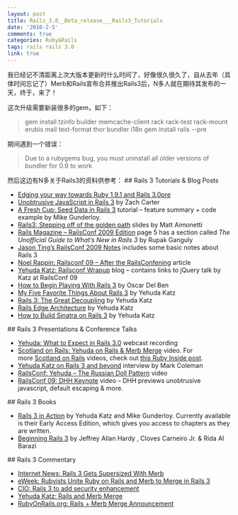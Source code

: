 ```yaml
---
layout: post
title: Rails_3.0__Beta_release___Rails3_Tutorials
date: '2010-2-5'
comments: true
categories: Ruby&Rails
tags: rails rails 3.0
link: true
---
```

我已经记不清距离上次大版本更新时什么时间了，好像很久很久了，自从去年（具体时间忘记了）Merb和Rails宣布合并推出Rails3后，N多人就在期待其发布的一天，终于，来了！

这次升级需要新装很多的gem，如下：
<blockquote>gem install tzinfo builder memcache-client rack rack-test rack-mount erubis mail text-format thor bundler i18n
gem install rails --pre</blockquote>
期间遇到一个错误：
<blockquote>Due to a rubygems bug, you must uninstall all older versions of bundler for 0.9 to work</blockquote>
然后这边有N多关于Rails3的资料供参考：
## Rails 3 Tutorials &amp; Blog Posts
<ul>
	<li><a href="http://medevyoujane.com/blog/2009/12/17/edging-your-way-towards-ruby-191-and-rails-30pre.html">Edging your way towards Ruby 1.9.1 and Rails 3.0pre</a></li>
	<li><a href="http://zaa.ch/past/2009/5/23/unobtrusive_javascript_in_rails_3/" target="_blank">Unobtrusive JavaScript in Rails 3</a> by Zach Carter</li>
	<li><a href="http://afreshcup.com/2009/05/11/seed-data-in-rails-3/">A Fresh Cup: Seed Data in Rails 3</a> tutorial – feature summary + code example by Mike Gunderloy.</li>
	<li><a href="http://www.slideshare.net/mattetti/rails3-stepping-off-of-the-golden-path?type=presentation" target="_blank">Rails3: Stepping off of the golden path</a> slides by Matt Aimonetti</li>
	<li><a href="http://rails.webintellix.com/index.php/2009/05/rails-magazine-releases-pdf-version-of-special-edition-railsconf-2009-report/" target="_blank">Rails Magazine – RailsConf 2009 Edition</a> page 5 has a section called <em>The Unofficial Guide to What’s New in Rails 3</em> by Rupak Ganguly</li>
	<li><a href="http://www.jzlabs.com/2009/05/12/railsconf-2009-notes/" target="_blank">Jason Ting’s RailsConf 2009 Notes</a> includes some basic notes about Rails 3</li>
	<li><a href="http://www.pathf.com/blogs/2009/05/railsconf-09-after-the-railsconfening/" target="_blank">Noel Rappin: Railsconf 09 – After the RailsConfening</a> article</li>
	<li><a href="http://yehudakatz.com/2009/05/08/railsconf-wrapup/">Yehuda Katz: Railsconf Wrapup</a> blog – contains links to jQuery talk by Katz at RailsConf 09</li>
	<li><a href="http://oscardelben.com/articles/2009/12/06/how-to-test-rails-3.html" target="_blank">How to Begin Playing With Rails 3</a> by Oscar Del Ben</li>
	<li><a href="http://www.engineyard.com/blog/2009/my-five-favorite-things-about-rails-3/" target="_blank">My Five Favorite Things About Rails 3</a> by Yehuda Katz</li>
	<li><a href="http://yehudakatz.com/2009/07/19/rails-3-the-great-decoupling/" target="_blank">Rails 3: The Great Decoupling</a> by Yehuda Katz</li>
	<li><a href="http://yehudakatz.com/2009/06/11/rails-edge-architecture/" target="_blank">Rails Edge Architecture</a> by Yehuda Katz</li>
	<li><a href="http://yehudakatz.com/2009/08/26/how-to-build-sinatra-on-rails-3/" target="_blank">How to Build Sinatra on Rails 3</a> by Yehuda Katz</li>
</ul>
## Rails 3 Presentations &amp; Conference Talks
<ul>
	<li><a href="http://www.oreillynet.com/pub/e/1338" target="_blank">Yehuda: What to Expect in Rails 3.0</a> webcast recording</li>
	<li><a href="http://scotland-on-rails.s3.amazonaws.com/1A04_YehudaKatz-SOR.mp4">Scotland on Rails: Yehuda on Rails &amp; Merb Merge</a> video. For more <a href="http://scotlandonrails.com/" target="_blank">Scotland on Rails</a> videos, check out <a href="http://www.rubyinside.com/scotland-on-rails-presentations-now-online-27-awesome-videos-1799.html" target="_blank">this Ruby Inside post</a>.</li>
	<li><a href="http://www.rails-underground.com/2009/05/yehuda-on-rails-3-and-beyond.html" target="_blank">Yehuda Katz on Rails 3 and beyond</a> interview by Mark Coleman</li>
	<li><a href="http://vimeo.com/4611379" target="_blank">RailsConf: Yehuda – The Russian Doll Pattern</a> video</li>
	<li><a href="http://railsconf.blip.tv/file/2081411" target="_blank">RailsConf 09: DHH Keynote</a> video – DHH previews unobtrusive javascript, default escaping &amp; more.</li>
</ul>
## Rails 3 Books
<ul>
	<li><a href="http://www.manning.com/katz/" target="_blank">Rails 3 in Action</a> by Yehuda Katz and Mike Gunderloy. Currently available is their Early Access Edition, which gives you access to chapters as they are written.</li>
	<li><a href="http://www.apress.com/book/view/9781430224334" target="_blank">Beginning Rails 3</a> by Jeffrey Allan Hardy , Cloves Carneiro Jr. &amp; Rida Al Barazi</li>
</ul>
## Rails 3 Commentary
<ul>
	<li><a href="http://www.internetnews.com/dev-news/article.php/3819116/Rails+3+Gets+Supersized+With+Merb.htm" target="_blank">Internet News: Rails 3 Gets Supersized With Merb</a></li>
	<li><a href="http://www.eweek.com/c/a/Application-Development/Rubyists-Unite-Ruby-on-Rails-and-Merb-to-Merge-in-Rails-3/" target="_blank">eWeek: Rubyists Unite Ruby on Rails and Merb to Merge in Rails 3</a></li>
	<li><a href="http://www.cio.com.au/article/301952/rails_3_add_security_enhancement">CIO: Rails 3 to add security enhancement</a></li>
	<li><a href="http://www.eweek.com/c/a/Application-Development/Rubyists-Unite-Ruby-on-Rails-and-Merb-to-Merge-in-Rails-3/" target="_blank"></a><a href="http://yehudakatz.com/2008/12/23/rails-and-merb-merge/" target="_blank">Yehuda Katz: Rails and Merb Merge</a></li>
	<li><a href="http://yehudakatz.com/2008/12/23/rails-and-merb-merge/" target="_blank"></a><a href="http://weblog.rubyonrails.org/2008/12/23/merb-gets-merged-into-rails-3" target="_blank">RubyOnRails.org: Rails + Merb Merge Announcement</a></li>
</ul>
